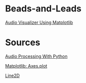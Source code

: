 # Beads-and-Leads
[Audio Visualizer Using Matplotlib](https://nbviewer.jupyter.org/github/magi-1/Beads-and-Leads/blob/master/circuo.ipynb)

# Sources

[Audio Processing With Python](https://www.youtube.com/watch?v=AShHJdSIxkY)

[Matplotlib: Axes.plot](https://matplotlib.org/3.1.1/api/_as_gen/matplotlib.axes.Axes.plot.html#matplotlib.axes.Axes.plot)

[Line2D](https://matplotlib.org/3.1.1/api/_as_gen/matplotlib.lines.Line2D.html)



